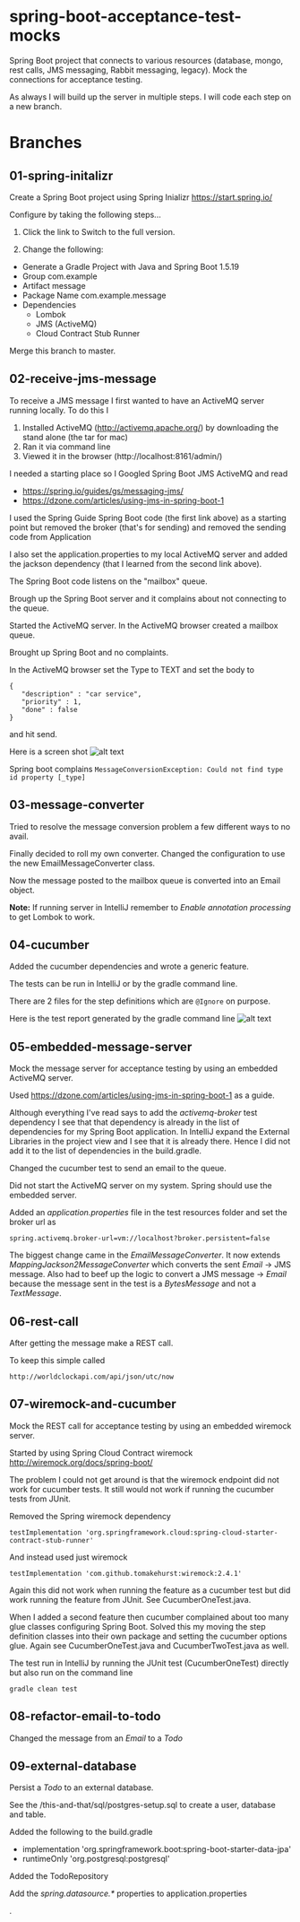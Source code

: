 # spring-boot-acceptance-test-mocks
Spring Boot project that connects to various resources (database, mongo, rest calls, JMS messaging, Rabbit messaging, legacy). Mock the connections for acceptance testing.

As always I will build up the server in multiple steps. I will code each step on a new branch.

# Branches
## 01-spring-initalizr
Create a Spring Boot project using Spring Inializr https://start.spring.io/

Configure by taking the following steps...

1. Click the link to Switch to the full version. 

2. Change the following:
 * Generate a Gradle Project with Java and Spring Boot 1.5.19
 * Group com.example
 * Artifact message
 * Package Name com.example.message
 * Dependencies
    * Lombok
    * JMS (ActiveMQ)
    * Cloud Contract Stub Runner

Merge this branch to master.

## 02-receive-jms-message
To receive a JMS message I first wanted to have an ActiveMQ server running locally. To do this I

1. Installed ActiveMQ (http://activemq.apache.org/) by downloading the stand alone (the tar for mac)
2. Ran it via command line
3. Viewed it in the browser (http://localhost:8161/admin/)

I needed a starting place so I 
Googled Spring Boot JMS ActiveMQ and read
 * https://spring.io/guides/gs/messaging-jms/
 * https://dzone.com/articles/using-jms-in-spring-boot-1

I used the Spring Guide Spring Boot code (the first link above) as a starting point but removed the broker (that's for sending) and removed the sending code from Application

I also set the application.properties to my local ActiveMQ server and added the jackson dependency (that I learned from the second link above).

The Spring Boot code listens on the "mailbox" queue.
 
Brough up the Spring Boot server and it complains about not connecting to the queue.

Started the ActiveMQ server. In the ActiveMQ browser created a mailbox queue.

Brought up Spring Boot and no complaints.

In the ActiveMQ browser set the Type to TEXT and set the body to
```
{  
   "description" : "car service",
   "priority" : 1,
   "done" : false
}
```
and hit send.

Here is a screen shot 
![alt text](this-and-that/img/activemq-send-mailbox-queue.png?raw=true "ActiveMQ send message")

Spring boot complains 
`MessageConversionException: Could not find type id property [_type]`

## 03-message-converter

Tried to resolve the message conversion problem a few different ways to no avail.

Finally decided to roll my own converter. Changed the configuration to use the new EmailMessageConverter class.

Now the message posted to the mailbox queue is converted into an Email object.

__Note:__ If running server in IntelliJ remember to _Enable annotation processing_ to get Lombok to work.

## 04-cucumber

Added the cucumber dependencies and wrote a generic feature.

The tests can be run in IntelliJ or by the gradle command line.

There are 2 files for the step definitions which are `@Ignore` on purpose.

Here is the test report generated by the gradle command line
![alt text](this-and-that/img/gradle-test-results.png?raw=true "gradle test report")

## 05-embedded-message-server

Mock the message server for acceptance testing by using an embedded ActiveMQ server.

Used https://dzone.com/articles/using-jms-in-spring-boot-1 as a guide. 

Although everything I've read says to add the _activemq-broker_ test dependency I see that that dependency is already in the list of dependencies for my Spring Boot application. In IntelliJ expand the External Libraries in the project view and I see that it is already there. Hence I did not add it to the list of dependencies in the build.gradle.

Changed the cucumber test to send an email to the queue.

Did not start the ActiveMQ server on my system. Spring should use the embedded server.

Added an _application.properties_ file in the test resources folder and set the broker url as 
```
spring.activemq.broker-url=vm://localhost?broker.persistent=false
```

The biggest change came in the _EmailMessageConverter_. It now extends _MappingJackson2MessageConverter_ which converts the sent _Email_ -> JMS message. Also had to beef up the logic to convert a JMS message -> _Email_ because the message sent in the test is a _BytesMessage_ and not a _TextMessage_.

## 06-rest-call

After getting the message make a REST call.

To keep this simple called 

```
http://worldclockapi.com/api/json/utc/now
```

## 07-wiremock-and-cucumber

Mock the REST call for acceptance testing by using an embedded wiremock server.

Started by using Spring Cloud Contract wiremock http://wiremock.org/docs/spring-boot/

The problem I could not get around is that the wiremock endpoint did not work for cucumber tests. It still would not work if running the cucumber tests from JUnit.

Removed the Spring wiremock dependency 
```
testImplementation 'org.springframework.cloud:spring-cloud-starter-contract-stub-runner'
```

And instead used just wiremock
```
testImplementation 'com.github.tomakehurst:wiremock:2.4.1'
```
Again this did not work when running the feature as a cucumber test but did work running the feature from JUnit. See CucumberOneTest.java.

When I added a second feature then cucumber complained about too many glue classes configuring Spring Boot. Solved this my moving the step definition classes into their own package and setting the cucumber options glue. Again see CucumberOneTest.java and CucumberTwoTest.java as well.

The test run in IntelliJ by running the JUnit test (CucumberOneTest) directly but also run on the command line 
```
gradle clean test
``` 

## 08-refactor-email-to-todo
Changed the message from an _Email_ to a _Todo_


## 09-external-database

Persist a _Todo_ to an external database. 

See the /this-and-that/sql/postgres-setup.sql to create a user, database and table.

Added the following to the build.gradle
 * implementation 'org.springframework.boot:spring-boot-starter-data-jpa'
 * runtimeOnly 'org.postgresql:postgresql'
 
Added the TodoRepository
 
Add the _spring.datasource.*_ properties to application.properties


.




